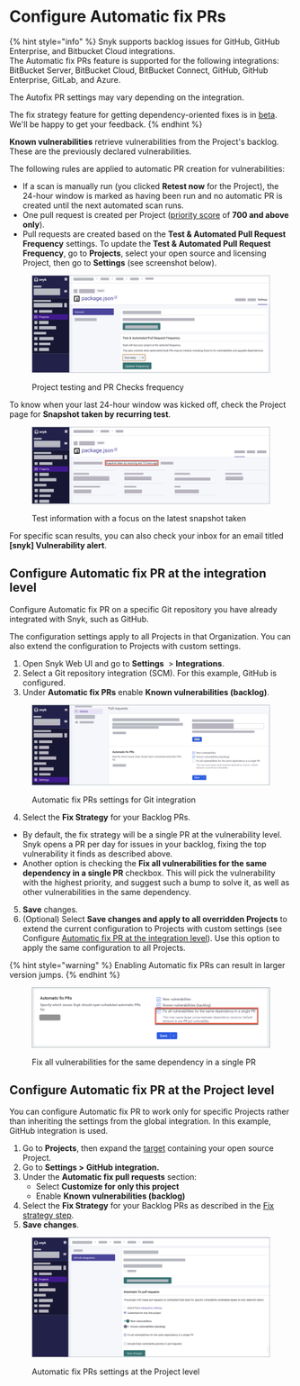 # Configure Automatic fix PRs

{% hint style="info" %}
Snyk supports backlog issues for GitHub, GitHub Enterprise, and Bitbucket Cloud integrations.\
The Automatic fix PRs feature is supported for the following integrations: BitBucket Server, BitBucket Cloud, BitBucket Connect, GitHub, GitHub Enterprise, GitLab, and Azure.&#x20;



The Autofix PR settings may vary depending on the integration.



The fix strategy feature for getting dependency-oriented fixes is in [beta](../../../more-info/snyk-feature-release-process.md). We'll be happy to get your feedback.
{% endhint %}

**Known vulnerabilities** retrieve vulnerabilities from the Project's backlog. These are the previously declared vulnerabilities.

The following rules are applied to automatic PR creation for vulnerabilities:

* If a scan is manually run (you clicked **Retest now** for the Project), the 24-hour window is marked as having been run and no automatic PR is created until the next automated scan runs.
* One pull request is created per Project ([priority score](../../../manage-issues/prioritizing-issues/priority-score.md) of **700 and above only**).
* Pull requests are created based on the **Test & Automated Pull Request Frequency** settings. To update the **Test & Automated Pull Request Frequency**, go to **Projects**, select your open source and licensing Project, then go to **Settings** (see screenshot below).

<figure><img src="../../../.gitbook/assets/Project testing and PR Checks frequency (1).png" alt="Project testing and PR Checks frequency."><figcaption><p>Project testing and PR Checks frequency</p></figcaption></figure>

To know when your last 24-hour window was kicked off, check the Project page for **Snapshot taken by recurring test**.&#x20;

<figure><img src="../../../.gitbook/assets/Test information with a focus on the latest snapshot taken.png" alt="Test information with focus on the latest snapshot taken."><figcaption><p>Test information with a focus on the latest snapshot taken</p></figcaption></figure>

For specific scan results, you can also check your inbox for an email titled **\[snyk] Vulnerability alert**.

## Configure Automatic fix PR at the integration level

Configure Automatic fix PR on a specific Git repository you have already integrated with Snyk, such as GitHub.

The configuration settings apply to all Projects in that Organization. You can also extend the configuration to Projects with custom settings.

1. Open Snyk Web UI and go to **Settings** <img src="../../../.gitbook/assets/cog_icon.png" alt="" data-size="line"> > **Integrations**.
2. Select a Git repository integration (SCM). For this example, GitHub is configured.
3. Under **Automatic fix PRs** enable **Known vulnerabilities (backlog)**.

<figure><img src="../../../.gitbook/assets/Automatic fix PRs settings for Git integration.png" alt="Automatic fix PRs settings for Git integration."><figcaption><p>Automatic fix PRs settings for Git integration</p></figcaption></figure>

4. Select the **Fix Strategy** for your Backlog PRs.

* By default, the fix strategy will be a single PR at the vulnerability level. Snyk opens a PR per day for issues in your backlog, fixing the top vulnerability it finds as described above.
* Another option is checking the **Fix all vulnerabilities for the same dependency in a single PR** checkbox. This will pick the vulnerability with the highest priority, and suggest such a bump to solve it, as well as other vulnerabilities in the same dependency.

5. **Save** changes.
6. (Optional) Select **Save changes and apply to all overridden Projects** to extend the current configuration to Projects with custom settings (see Configure [Automatic fix PR at the integration level](fix-pull-requests-for-known-vulnerabilities-backlog.md#configure-automatic-fix-pr-at-the-project-level)). Use this option to apply the same configuration to all Projects.

{% hint style="warning" %}
Enabling Automatic fix PRs can result in larger version jumps.
{% endhint %}

<figure><img src="../../../.gitbook/assets/Fix all vulnerabilities for the same dependency in a single PR.png" alt="Fix all vulnerabilities for the same dependency in a single PR."><figcaption><p>Fix all vulnerabilities for the same dependency in a single PR</p></figcaption></figure>

## Configure Automatic fix PR at the Project level

You can configure Automatic fix PR to work only for specific Projects rather than inheriting the settings from the global integration. In this example, GitHub integration is used.

1. Go to **Projects**, then expand the [target](../../../manage-issues/snyk-projects/#target) containing your open source Project.
2. Go to **Settings >** **GitHub integration.**
3. Under the **Automatic fix pull requests** section:
   * Select **Customize for only this project**
   * Enable **Known vulnerabilities (backlog)**
4. Select the **Fix Strategy** for your Backlog PRs as described in the [Fix strategy step](fix-pull-requests-for-known-vulnerabilities-backlog.md#configure-automatic-fix-pr-at-the-integration-level).
5. **Save changes**.

<figure><img src="../../../.gitbook/assets/Automatic fix PRs settings at the Project level.png" alt="Automatic fix PRs settings at the Project level."><figcaption><p>Automatic fix PRs settings at the Project level</p></figcaption></figure>

